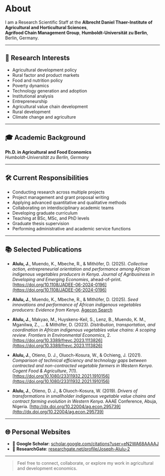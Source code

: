  # About

I am a Research Scientific Staff at the **Albrecht Daniel Thaer-Institute of Agricultural and Horticultural Sciences**,  
**Agrifood Chain Management Group**, **Humboldt-Universität zu Berlin**, Berlin, Germany.

---

## 🧠 Research Interests

- Agricultural development policy  
- Rural factor and product markets  
- Food and nutrition policy  
- Poverty dynamics  
- Technology generation and adoption  
- Institutional analysis  
- Entrepreneurship  
- Agricultural value chain development  
- Rural development  
- Climate change and agriculture

---

## 🎓 Academic Background

**Ph.D. in Agricultural and Food Economics**  
*Humboldt-Universität zu Berlin, Germany*

---

## 🛠️ Current Responsibilities

- Conducting research across multiple projects  
- Project management and grant proposal writing  
- Applying advanced quantitative and qualitative methods  
- Collaborating on interdisciplinary academic teams  
- Developing graduate curriculum  
- Teaching at BSc, MSc, and PhD levels  
- Graduate thesis supervision  
- Performing administrative and academic service functions  

---

## 📚 Selected Publications

- **Alulu, J.**, Muendo, K., Mbeche, R., & Mithöfer, D. (2025). *Collective action, entrepreneurial orientation and performance among African indigenous vegetables producers in Kenya*. *Journal of Agribusiness in Developing and Emerging Economies*, ahead-of-print. [https://doi.org/10.1108/JADEE-06-2024-0196](https://doi.org/10.1108/JADEE-06-2024-0196)

- **Alulu, J.**, Muendo, K., Mbeche, R., & Mithöfer, D. (2025). *Seed innovations and performance of African indigenous vegetables producers: Evidence from Kenya*. [Agecon Search](https://ageconsearch.umn.edu/record/344235)

- **Alulu, J.**, Makyao, M., Huyskens-Keil, S., Lenz, B., Muendo, K. M., Mganilwa, Z., ... & Mithöfer, D. (2023). *Distribution, transportation, and coordination in African indigenous vegetables value chains: A scoping review*. *Frontiers in Environmental Economics*, 2. [https://doi.org/10.3389/frevc.2023.1113826](https://doi.org/10.3389/frevc.2023.1113826)

- **Alulu, J.**, Otieno, D. J., Oluoch-Kosura, W., & Ochieng, J. (2021). *Comparison of technical efficiency and technology gaps between contracted and non-contracted vegetable farmers in Western Kenya*. *Cogent Food & Agriculture*, 7(1). [https://doi.org/10.1080/23311932.2021.1910156](https://doi.org/10.1080/23311932.2021.1910156)

- **Alulu, J.**, Otieno, D. J., & Oluoch-Kosura, W. (2019). *Drivers of transformations in smallholder indigenous vegetable value chains and contract farming evolution in Western Kenya*. AAAE Conference, Abuja, Nigeria. [http://dx.doi.org/10.22004/ag.econ.295739](http://dx.doi.org/10.22004/ag.econ.295739)

---

## 🌐 Personal Websites

- 📖 **Google Scholar**: [scholar.google.com/citations?user=eN2WA68AAAAJ](https://scholar.google.com/citations?hl=en&user=eN2WA68AAAAJ)  
- 🔬 **ResearchGate**: [researchgate.net/profile/Joseph-Alulu-2](https://www.researchgate.net/profile/Joseph-Alulu-2?ev=hdr_xprf)

---

> Feel free to connect, collaborate, or explore my work in agricultural and development economics.

